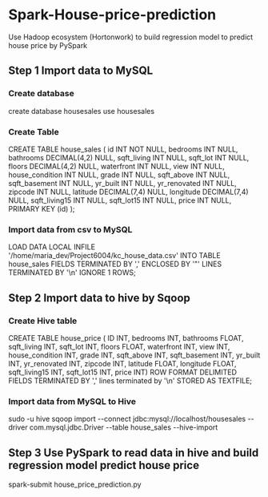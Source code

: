 # Spark-House-price-prediction

Use Hadoop ecosystem (Hortonwork) to build regression model to predict house price by PySpark

## Step 1 Import data to MySQL

### Create database
create database housesales
use housesales

### Create Table
CREATE TABLE house_sales (
	id INT NOT NULL,
	bedrooms INT NULL,
	bathrooms DECIMAL(4,2) NULL,
	sqft_living INT NULL,
	sqft_lot INT NULL,
	floors DECIMAL(4,2) NULL,
	waterfront INT NULL,
	view INT NULL,
	house_condition INT NULL,
	grade INT NULL,
	sqft_above INT NULL,
	sqft_basement INT NULL,
	yr_built INT NULL,
	yr_renovated INT NULL,
	zipcode INT NULL,
	latitude DECIMAL(7,4) NULL,
	longitude DECIMAL(7,4) NULL,
	sqft_living15 INT NULL,
	sqft_lot15 INT NULL,
	price INT NULL,
	PRIMARY KEY (id)
);

### Import data from csv to MySQL
LOAD DATA LOCAL INFILE  '/home/maria_dev/Project6004/kc_house_data.csv'
INTO TABLE house_sales
FIELDS TERMINATED BY ','
ENCLOSED BY '"'
LINES TERMINATED BY '\n'
IGNORE 1 ROWS;

## Step 2 Import data to hive by Sqoop
### Create Hive table
CREATE TABLE house_price (
ID INT,
bedrooms INT,
bathrooms FLOAT,
sqft_living INT,
sqft_lot INT,
floors FLOAT,
waterfront INT,
view INT,
house_condition INT,
grade INT,
sqft_above INT,
sqft_basement INT,
yr_built INT,
yr_renovated INT,
zipcode INT,
latitude FLOAT,
longitude FLOAT,
sqft_living15 INT,
sqft_lot15 INT,
price INT)
ROW FORMAT DELIMITED FIELDS TERMINATED BY ','
lines terminated by '\n' STORED AS TEXTFILE;

### Import data from MySQL to Hive
sudo -u hive sqoop import --connect jdbc:mysql://localhost/housesales --driver com.mysql.jdbc.Driver --table house_sales --hive-import

## Step 3 Use PySpark to read data in hive and build regression model predict house price
spark-submit house_price_prediction.py
